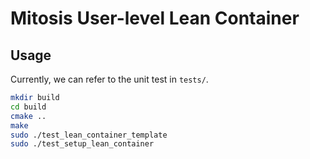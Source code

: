 # Mitosis User-level Lean Container

## Usage

Currently, we can refer to the unit test in `tests/`.

```bash
mkdir build
cd build
cmake ..
make
sudo ./test_lean_container_template
sudo ./test_setup_lean_container
```
